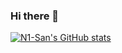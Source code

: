 ### Hi there 👋

<!--
**N1-San/N1-San** is a ✨ _special_ ✨ repository because its `README.md` (this file) appears on your GitHub profile.

Here are some ideas to get you started:

- 🔭 I’m currently working on ...
- 🌱 I’m currently learning ...
- 👯 I’m looking to collaborate on ...
- 🤔 I’m looking for help with ...
- 💬 Ask me about ...
- 📫 How to reach me: ...
- 😄 Pronouns: ...
- ⚡ Fun fact: ...
[![Top Langs](https://github-readme-stats.vercel.app/api?username=N1-San&theme=algolia&show_icons=true)](https://github.com/N1-San)	
-->

[![N1-San's GitHub stats](https://github-readme-stats.vercel.app/api/top-langs?username=N1-San&hide=html,scss,stylus,blade,jupyter%20notebook,python,css,shell,batchfile,dockerfile,typescript&theme=algolia&show_icons=true)](https://github.com/N1-San)

